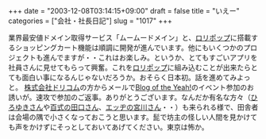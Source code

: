 +++
date = "2003-12-08T03:14:15+09:00"
draft = false
title = "いえー"
categories = ["会社・社長日記"]
slug = "1017"
+++

業界最安値ドメイン取得サービス「ムームードメイン」と、<a href="http://lolipop.jp">ロリポップ</a>に搭載するショッピングカート機能は順調に開発が進んでいます。他にもいくつかのプロジェクトも進んでますが・・これはお楽しみ。というか、とてもすごいアプリを社員さんに見せてもらって興奮。これを<a href="http://lolipop.jp">ロリポップ</a>に組み込むことが出来たらとても面白い事になるんじゃないだろうか。おそらく日本初。話を進めてみよっと。
<a href="http://www.drecom.co.jp/">株式会社ドリコム</a>の方からメールで<a href="http://yeah.myblog.jp/">Blog of the Yeah!</a>のイベント参加のお誘いが。速攻で参加のご返事。ありがとうございます。なんだか有名な方々（<a href="http://2ch.net">ひろゆきさん</a>や<a href="http://www.100shiki.com/">百式の田口さん</a>、<a href="http://blog.bulknews.net/">エッヂの宮川さん</a>・・）も来られる様で、田舎者は会場の隅で小さくなっておこうと思います。髭で坊主の怪しい人間を見かけても声をかけずにそっとしておいてあげてください。東京は怖か。

